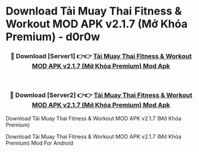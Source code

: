 # Download Tải Muay Thai Fitness & Workout MOD APK v2.1.7 (Mở Khóa Premium) - d0r0w


<div align="center">
<h3>🔴 Download [Server1] 👉👉 <a href="https://apk-comot.site?title=Tải_Muay_Thai_Fitness_&_Workout_MOD_APK_v2.1.7_(Mở_Khóa_Premium)">Tải Muay Thai Fitness & Workout MOD APK v2.1.7 (Mở Khóa Premium) Mod Apk</a></h3><br>
<h3>🔴 Download [Server2] 👉👉 <a href="https://apk-comot.site?title=Tải_Muay_Thai_Fitness_&_Workout_MOD_APK_v2.1.7_(Mở_Khóa_Premium)">Tải Muay Thai Fitness & Workout MOD APK v2.1.7 (Mở Khóa Premium) Mod Apk</a></h3>
</div>



Download Tải Muay Thai Fitness & Workout MOD APK v2.1.7 (Mở Khóa Premium) 

Download Tải Muay Thai Fitness & Workout MOD APK v2.1.7 (Mở Khóa Premium) Mod For Android